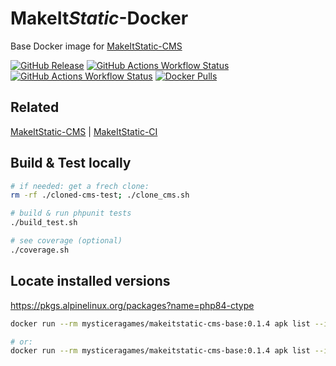 # **MakeIt***Static*-Docker

Base Docker image for [MakeItStatic-CMS](https://github.com/mysticeragames/MakeItStatic-CMS)

[![GitHub Release](https://img.shields.io/github/v/release/mysticeragames/MakeItStatic-Docker?sort=semver&label=Release)](https://github.com/mysticeragames/MakeItStatic-Docker/releases/latest)
[![GitHub Actions Workflow Status](https://img.shields.io/github/actions/workflow/status/mysticeragames/MakeItStatic-Docker/trigger.release.yml?label=Docker%20Release)](https://github.com/mysticeragames/MakeItStatic-Docker/actions/workflows/trigger.release.yml)
[![GitHub Actions Workflow Status](https://img.shields.io/github/actions/workflow/status/mysticeragames/MakeItStatic-Docker/trigger.main.yml?branch=main&label=Docker%20Development%20(dev-main))](https://github.com/mysticeragames/MakeItStatic-Docker/actions/workflows/trigger.main.yml)
[![Docker Pulls](https://img.shields.io/docker/pulls/mysticeragames/makeitstatic-cms-base?label=Docker%20Pulls%20(cms-base))](https://hub.docker.com/r/mysticeragames/makeitstatic-cms-base/tags)

## Related

[MakeItStatic-CMS](https://github.com/mysticeragames/MakeItStatic-CMS) |
[MakeItStatic-CI](https://github.com/mysticeragames/MakeItStatic-CI)

## Build & Test locally

```bash
# if needed: get a frech clone:
rm -rf ./cloned-cms-test; ./clone_cms.sh

# build & run phpunit tests
./build_test.sh

# see coverage (optional)
./coverage.sh
```

## Locate installed versions

https://pkgs.alpinelinux.org/packages?name=php84-ctype

```bash
docker run --rm mysticeragames/makeitstatic-cms-base:0.1.4 apk list --installed php84-ctype

# or:
docker run --rm mysticeragames/makeitstatic-cms-base:0.1.4 apk list --installed php84*
```

